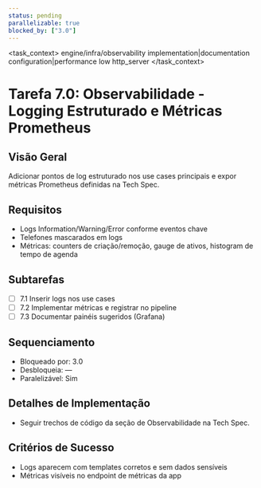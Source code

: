 ```yaml
---
status: pending
parallelizable: true
blocked_by: ["3.0"]
---
```


<task_context>
<domain>engine/infra/observability</domain>
<type>implementation|documentation</type>
<scope>configuration|performance</scope>
<complexity>low</complexity>
<dependencies>http_server</dependencies>
<unblocks></unblocks>
</task_context>

# Tarefa 7.0: Observabilidade - Logging Estruturado e Métricas Prometheus

## Visão Geral
Adicionar pontos de log estruturado nos use cases principais e expor métricas Prometheus definidas na Tech Spec.

## Requisitos
- Logs Information/Warning/Error conforme eventos chave
- Telefones mascarados em logs
- Métricas: counters de criação/remoção, gauge de ativos, histogram de tempo de agenda

## Subtarefas
- [ ] 7.1 Inserir logs nos use cases
- [ ] 7.2 Implementar métricas e registrar no pipeline
- [ ] 7.3 Documentar painéis sugeridos (Grafana)

## Sequenciamento
- Bloqueado por: 3.0
- Desbloqueia: —
- Paralelizável: Sim

## Detalhes de Implementação
- Seguir trechos de código da seção de Observabilidade na Tech Spec.

## Critérios de Sucesso
- Logs aparecem com templates corretos e sem dados sensíveis
- Métricas visíveis no endpoint de métricas da app